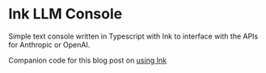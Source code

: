 # Ink LLM Console

Simple text console written in Typescript with Ink to interface with the APIs for Anthropic or OpenAI.

Companion code for this blog post on [using Ink](https://www.higherpass.com/2025/04/04/building-interactive-cli-applications-with-ink-and-typescript/)
